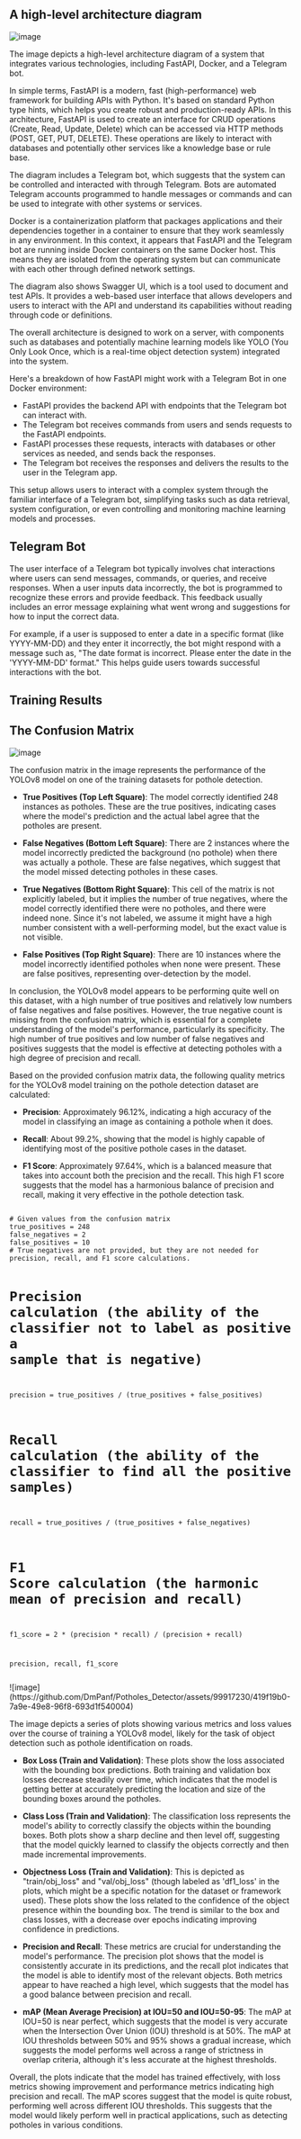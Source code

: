 ## A high-level architecture diagram

![image](https://github.com/DmPanf/Potholes_Detector/assets/99917230/1558b991-b4ca-431b-a1f3-505c9e08c910)

The image depicts a high-level architecture diagram of a system that integrates various technologies, including FastAPI, Docker, and a Telegram bot.

In simple terms, FastAPI is a modern, fast (high-performance) web framework for building APIs with Python. It's based on standard Python type hints, which helps you create robust and production-ready APIs. In this architecture, FastAPI is used to create an interface for CRUD operations (Create, Read, Update, Delete) which can be accessed via HTTP methods (POST, GET, PUT, DELETE). These operations are likely to interact with databases and potentially other services like a knowledge base or rule base.

The diagram includes a Telegram bot, which suggests that the system can be controlled and interacted with through Telegram. Bots are automated Telegram accounts programmed to handle messages or commands and can be used to integrate with other systems or services.

Docker is a containerization platform that packages applications and their dependencies together in a container to ensure that they work seamlessly in any environment. In this context, it appears that FastAPI and the Telegram bot are running inside Docker containers on the same Docker host. This means they are isolated from the operating system but can communicate with each other through defined network settings.

The diagram also shows Swagger UI, which is a tool used to document and test APIs. It provides a web-based user interface that allows developers and users to interact with the API and understand its capabilities without reading through code or definitions.

The overall architecture is designed to work on a server, with components such as databases and potentially machine learning models like YOLO (You Only Look Once, which is a real-time object detection system) integrated into the system.

Here's a breakdown of how FastAPI might work with a Telegram Bot in one Docker environment:

- FastAPI provides the backend API with endpoints that the Telegram bot can interact with.
- The Telegram bot receives commands from users and sends requests to the FastAPI endpoints.
- FastAPI processes these requests, interacts with databases or other services as needed, and sends back the responses.
- The Telegram bot receives the responses and delivers the results to the user in the Telegram app.

This setup allows users to interact with a complex system through the familiar interface of a Telegram bot, simplifying tasks such as data retrieval, system configuration, or even controlling and monitoring machine learning models and processes.

## Telegram Bot

The user interface of a Telegram bot typically involves chat interactions where users can send messages, commands, or queries, and receive responses. When a user inputs data incorrectly, the bot is programmed to recognize these errors and provide feedback. This feedback usually includes an error message explaining what went wrong and suggestions for how to input the correct data.

For example, if a user is supposed to enter a date in a specific format (like YYYY-MM-DD) and they enter it incorrectly, the bot might respond with a message such as, "The date format is incorrect. Please enter the date in the 'YYYY-MM-DD' format." This helps guide users towards successful interactions with the bot.


## Training Results

## The Confusion Matrix

![image](https://github.com/DmPanf/Potholes_Detector/assets/99917230/982c87ab-a1df-4bff-8e9c-b2d94c4a3438)

The confusion matrix in the image represents the performance of the YOLOv8 model on one of the training datasets for pothole detection.

- **True Positives (Top Left Square)**: The model correctly identified 248 instances as potholes. These are the true positives, indicating cases where the model's prediction and the actual label agree that the potholes are present.

- **False Negatives (Bottom Left Square)**: There are 2 instances where the model incorrectly predicted the background (no pothole) when there was actually a pothole. These are false negatives, which suggest that the model missed detecting potholes in these cases.

- **True Negatives (Bottom Right Square)**: This cell of the matrix is not explicitly labeled, but it implies the number of true negatives, where the model correctly identified there were no potholes, and there were indeed none. Since it's not labeled, we assume it might have a high number consistent with a well-performing model, but the exact value is not visible.

- **False Positives (Top Right Square)**: There are 10 instances where the model incorrectly identified potholes when none were present. These are false positives, representing over-detection by the model.

In conclusion, the YOLOv8 model appears to be performing quite well on this dataset, with a high number of true positives and relatively low numbers of false negatives and false positives. However, the true negative count is missing from the confusion matrix, which is essential for a complete understanding of the model's performance, particularly its specificity. The high number of true positives and low number of false negatives and positives suggests that the model is effective at detecting potholes with a high degree of precision and recall.

Based on the provided confusion matrix data, the following quality metrics for the YOLOv8 model training on the pothole detection dataset are calculated:

- **Precision**: Approximately 96.12%, indicating a high accuracy of the model in classifying an image as containing a pothole when it does.

- **Recall**: About 99.2%, showing that the model is highly capable of identifying most of the positive pothole cases in the dataset.

- **F1 Score**: Approximately 97.64%, which is a balanced measure that takes into account both the precision and the recall. This high F1 score suggests that the model has a harmonious balance of precision and recall, making it very effective in the pothole detection task.


<code>
# Given values from the confusion matrix
true_positives = 248
false_negatives = 2
false_positives = 10
# True negatives are not provided, but they are not needed for precision, recall, and F1 score calculations.

# Precision calculation (the ability of the classifier not to label as positive a sample that is negative)
precision = true_positives / (true_positives + false_positives)

# Recall calculation (the ability of the classifier to find all the positive samples)
recall = true_positives / (true_positives + false_negatives)

# F1 Score calculation (the harmonic mean of precision and recall)
f1_score = 2 * (precision * recall) / (precision + recall)

precision, recall, f1_score

</code>
![image](https://github.com/DmPanf/Potholes_Detector/assets/99917230/419f19b0-7a9e-49e8-96f8-693d1f540004)


The image depicts a series of plots showing various metrics and loss values over the course of training a YOLOv8 model, likely for the task of object detection such as pothole identification on roads.

- **Box Loss (Train and Validation)**: These plots show the loss associated with the bounding box predictions. Both training and validation box losses decrease steadily over time, which indicates that the model is getting better at accurately predicting the location and size of the bounding boxes around the potholes.

- **Class Loss (Train and Validation)**: The classification loss represents the model's ability to correctly classify the objects within the bounding boxes. Both plots show a sharp decline and then level off, suggesting that the model quickly learned to classify the objects correctly and then made incremental improvements.

- **Objectness Loss (Train and Validation)**: This is depicted as "train/obj_loss" and "val/obj_loss" (though labeled as 'df1_loss' in the plots, which might be a specific notation for the dataset or framework used). These plots show the loss related to the confidence of the object presence within the bounding box. The trend is similar to the box and class losses, with a decrease over epochs indicating improving confidence in predictions.

- **Precision and Recall**: These metrics are crucial for understanding the model's performance. The precision plot shows that the model is consistently accurate in its predictions, and the recall plot indicates that the model is able to identify most of the relevant objects. Both metrics appear to have reached a high level, which suggests that the model has a good balance between precision and recall.

- **mAP (Mean Average Precision) at IOU=50 and IOU=50-95**: The mAP at IOU=50 is near perfect, which suggests that the model is very accurate when the Intersection Over Union (IOU) threshold is at 50%. The mAP at IOU thresholds between 50% and 95% shows a gradual increase, which suggests the model performs well across a range of strictness in overlap criteria, although it's less accurate at the highest thresholds.

Overall, the plots indicate that the model has trained effectively, with loss metrics showing improvement and performance metrics indicating high precision and recall. The mAP scores suggest that the model is quite robust, performing well across different IOU thresholds. This suggests that the model would likely perform well in practical applications, such as detecting potholes in various conditions.
